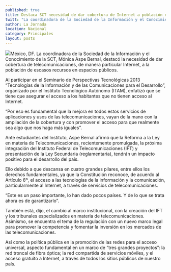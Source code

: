 ```yaml
---
published: true
title: Destaca SCT necesidad de dar cobertura de Internet a población de bajos recursos
twitt: "La coordinadora de la Sociedad de la Información y el Conocimiento de la dependencia, Mónica Aspe, afirmó que la reforma de telecomunicaciones tendrá un impacto positivo para el país."
author: La Jornada
location: Nacional
category: Principales
layout: posts
---
```


![](http://i.imgur.com/IV1XQPvm.jpg)México, DF. La coordinadora de la Sociedad de la Información y el Conocimiento de la SCT, Mónica Aspe Bernal, destacó la necesidad de dar cobertura de telecomunicaciones, de manera particular Internet, a la población de escasos recursos en espacios públicos.

Al participar en el Seminario de Perspectivas Tecnológicas 2013 “Tecnologías de la Información y de las Comunicaciones para el Desarrollo”, organizado por el Instituto Tecnológico Autónomo (ITAM), enfatizó que se tiene que asegurar el acceso a los habitantes que no tienen acceso al Internet.

“Por eso es fundamental que la mejora en todos estos servicios de aplicaciones y usos de las telecomunicaciones, vayan de la mano con la ampliación de la cobertura y con promover el acceso para que realmente sea algo que nos haga más iguales”.

Ante estudiantes del Instituto, Aspe Bernal afirmó que la Reforma a la Ley en materia de Telecomunicaciones, recientemente promulgada, la próxima integración del Instituto Federal de Telecomunicaciones (IFT) y presentación de la Ley Secundaria (reglamentaria), tendrán un impacto positivo para el desarrollo del país.

Ello debido a que descansa en cuatro grandes pilares, entre ellos los derechos fundamentales, ya que la Constitución reconoce, de acuerdo al Artículo 6º, el acceso a las tecnologías de la información y la comunicación, particularmente al Internet, a través de servicios de telecomunicaciones.

“Este es un paso importante, lo han dado pocos países. Y de lo que se trata ahora es de garantizarlo”.

También está, dijo, el cambio al marco institucional, con la creación del IFT y los tribunales especializados en materia de telecomunicaciones. Asimismo, se encuentra el tema de la regulación con un nuevo marco legal para promover la competencia y fomentar la inversión en los mercados de las telecomunicaciones.

Así como la política pública en la promoción de las redes para el acceso universal, aspecto fundamental en un marco de “tres grandes proyectos”: la red troncal de fibra óptica; la red compartida de servicios móviles, y el acceso gratuito a Internet, a través de todos los sitios públicos de nuestro país.
